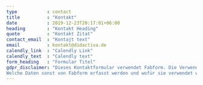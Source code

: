 ```yaml
---
type           : contact
title          : "Kontakt"
date           : 2019-12-23T20:17:01+06:00
heading        : "Kontakt Heading"
quote          : "Kontakt Zitat"
contact_email  : "Kontajt text"
email          : kontakt@didactiva.de
calendly_link  : "Calendly Link"
calendly_text  : "Calendly text"
form_heading   : "Formular Titel"
gdpr_disclaimer: "Dieses Kontaktformular verwendet Fabform. Die Verwendung erfolgt ohne Authentisierung. Die Daten werden per Email an mich weitergeleitet. 
Welche Daten sonst von Fabform erfasst werden und wofür sie verwendet werden, kannst Du hier nachlesen:"
---
```


